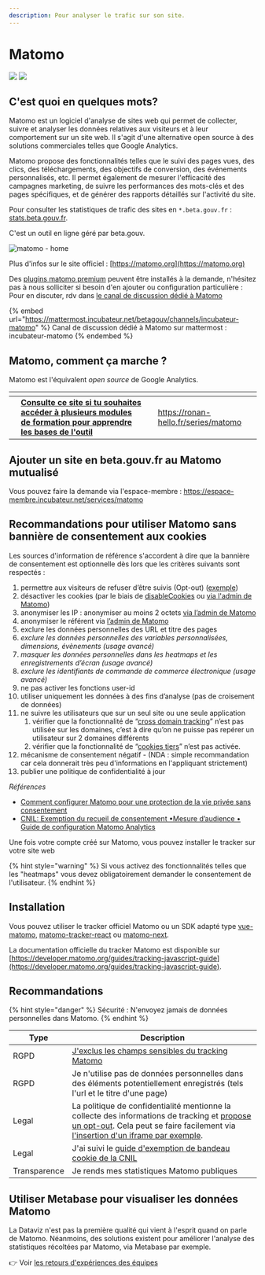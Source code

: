 ```yaml
---
description: Pour analyser le trafic sur son site.
---
```


# Matomo

[![](https://img.shields.io/badge/sanity\_check-B-green)](https://sanity-check.numericite.eu/posts/3034a20a-dafd-4349-98da-14e5344fb13d) ![](https://img.shields.io/badge/open-source-green)

## C'est quoi en quelques mots?

Matomo est un logiciel d'analyse de sites web qui permet de collecter, suivre et analyser les données relatives aux visiteurs et à leur comportement sur un site web. Il s'agit d'une alternative open source à des solutions commerciales telles que Google Analytics.

Matomo propose des fonctionnalités telles que le suivi des pages vues, des clics, des téléchargements, des objectifs de conversion, des événements personnalisés, etc. Il permet également de mesurer l'efficacité des campagnes marketing, de suivre les performances des mots-clés et des pages spécifiques, et de générer des rapports détaillés sur l'activité du site.

Pour consulter les statistiques de trafic des sites en `*.beta.gouv.fr` : [stats.beta.gouv.fr](https://stats.beta.gouv.fr/index.php?module=MultiSites\&action=index\&idSite=1\&period=day\&date=yesterday).

C'est un outil en ligne géré par beta.gouv.

![matomo - home](../../.gitbook/assets/matomo-home.png)

Plus d'infos sur le site officiel : [https://matomo.org](https://matomo.org)

Des [plugins matomo premium](https://plugins.matomo.org/premium) peuvent être installés à la demande, n'hésitez pas à nous solliciter si besoin d'en ajouter ou configuration particulière : Pour en discuter, rdv dans [le canal de discussion dédié à Matomo](https://mattermost.incubateur.net/betagouv/channels/incubateur-matomo)

{% embed url="https://mattermost.incubateur.net/betagouv/channels/incubateur-matomo" %}
Canal de discussion dédié à Matomo sur mattermost : incubateur-matomo
{% endembed %}


## Matomo, comment ça marche ?

Matomo est l'équivalent _open source_ de Google Analytics.

<table data-card-size="large" data-view="cards"><thead><tr><th></th><th></th><th></th><th data-hidden data-card-target data-type="content-ref"></th></tr></thead><tbody><tr><td><img src="../../.gitbook/assets/image (26).png" alt="" data-size="original"></td><td><a href="https://ronan-hello.fr/series/matomo"><strong>Consulte ce site si tu souhaites accéder à plusieurs modules de formation pour apprendre les bases de l'outil</strong></a></td><td></td><td><a href="https://ronan-hello.fr/series/matomo">https://ronan-hello.fr/series/matomo</a></td></tr></tbody></table>

## Ajouter un site en beta.gouv.fr au Matomo mutualisé

Vous pouvez faire la demande via l'espace-membre : https://espace-membre.incubateur.net/services/matomo

## Recommandations pour utiliser Matomo sans bannière de consentement aux cookies

Les sources d'information de référence s'accordent à dire que la bannière de consentement est optionnelle dès lors que les critères suivants sont respectés :

1. permettre aux visiteurs de refuser d’être suivis (Opt-out) ([exemple](https://developer.matomo.org/guides/tracking-javascript-guide#optional-creating-a-custom-opt-out-form))
2. désactiver les cookies (par le biais de [disableCookies](https://fr.matomo.org/faq/general/faq\_157/#disable-cookies-for-a-specific-site-when-you-are-using-matomo-on-premise-or-matomo-cloud) ou [via l'admin de Matomo](https://fr.matomo.org/faq/general/faq\_157/#if-you-are-using-matomo-tag-manager))
3. anonymiser les IP : anonymiser au moins 2 octets [via l’admin de Matomo](https://matomo.org/faq/general/configure-privacy-settings-in-matomo/)
4. anonymiser le référent via [l’admin de Matomo](https://fr.matomo.org/faq/how-to/how-do-i-anonymize-the-referrer-information/)
5. exclure les données personnelles des URL et titre des pages
6. _exclure les données personnelles des variables personnalisées, dimensions, évènements (usage avancé)_
7. _masquer les données personnelles dans les heatmaps et les enregistrements d’écran (usage avancé)_
8. _exclure les identifiants de commande de commerce électronique (usage avancé)_
9. ne pas activer les fonctions user-id
10. utiliser uniquement les données à des fins d’analyse (pas de croisement de données)
11. ne suivre les utilisateurs que sur un seul site ou une seule application
    1. vérifier que la fonctionnalité de “[cross domain tracking](https://matomo.org/faq/how-to/faq\_23654/)” n’est pas utilisée sur les domaines, c’est à dire qu’on ne puisse pas repérer un utilisateur sur 2 domaines différents
    2. vérifier que la fonctionnalité de “[cookies tiers](https://matomo.org/faq/how-to/faq\_118/)” n’est pas activée.
12. mécanisme de consentement négatif - (NDA : simple recommandation car cela donnerait très peu d'informations en l'appliquant strictement)
13. publier une politique de confidentialité à jour

_Références_

* [Comment configurer Matomo pour une protection de la vie privée sans consentement](https://fr.matomo.org/faq/how-do-i-use-matomo-analytics-without-consent-or-cookie-banner/#comment-configurer-matomo-pour-une-protection-de-la-vie-privee-sans-consentement)
* [CNIL: Exemption du recueil de consentement •Mesure d’audience • Guide de configuration Matomo Analytics](https://www.cnil.fr/sites/cnil/files/atoms/files/matomo\_analytics\_-\_exemption\_-\_guide\_de\_configuration.pdf)

Une fois votre compte créé sur Matomo, vous pouvez installer le tracker sur votre site web

{% hint style="warning" %}
Si vous activez des fonctionnalités telles que les "heatmaps" vous devez obligatoirement demander le consentement de l'utilisateur.
{% endhint %}

## Installation

Vous pouvez utiliser le tracker officiel Matomo ou un SDK adapté type [vue-matomo](https://www.npmjs.com/package/vue-matomo), [matomo-tracker-react](https://www.npmjs.com/package/@datapunt/matomo-tracker-react) ou [matomo-next](https://www.npmjs.com/package/@socialgouv/matomo-next).

La documentation officielle du tracker Matomo est disponible sur [https://developer.matomo.org/guides/tracking-javascript-guide](https://developer.matomo.org/guides/tracking-javascript-guide).

## Recommandations

{% hint style="danger" %}
Sécurité : N'envoyez jamais de données personnelles dans Matomo.
{% endhint %}

| Type         | Description                                                                                                                                                                                                                                                                                                                                                                                                           |
| ------------ | --------------------------------------------------------------------------------------------------------------------------------------------------------------------------------------------------------------------------------------------------------------------------------------------------------------------------------------------------------------------------------------------------------------------- |
| RGPD         | [J'exclus les champs sensibles du tracking Matomo](https://matomo.org/faq/heatmap-session-recording/faq\_24214/)                                                                                                                                                                                                                                                                                                      |
| RGPD         | Je n'utilise pas de données personnelles dans des éléments potentiellement enregistrés (tels l'url et le titre d'une page)                                                                                                                                                                                                                                                                                            |
| Legal        | La politique de confidentialité mentionne la collecte des informations de tracking et [propose un opt-out](https://fr.matomo.org/faq/general/faq\_20000/). Cela peut se faire facilement via [l'insertion d'un iframe par exemple](https://github.com/SocialGouv/code-du-travail-numerique/blob/68974a92bb034317eaa5b29454040ebe83770b19/packages/code-du-travail-frontend/pages/politique-confidentialite.tsx#L203). |
| Legal        | J'ai suivi le [guide d'exemption de bandeau cookie de la CNIL](https://www.cnil.fr/sites/cnil/files/atoms/files/matomo\_analytics\_-\_exemption\_-\_guide\_de\_configuration.pdf)                                                                                                                                                                                                                                     |
| Transparence | Je rends mes statistiques Matomo publiques                                                                                                                                                                                                                                                                                                                                                                            |

## Utiliser Metabase pour visualiser les données Matomo

La Dataviz n'est pas la première qualité qui vient à l'esprit quand on parle de Matomo. Néanmoins, des solutions existent pour améliorer l'analyse des statistiques récoltées par Matomo, via Metabase par exemple. 

👉 Voir [les retours d'expériences des équipes](TODO)
